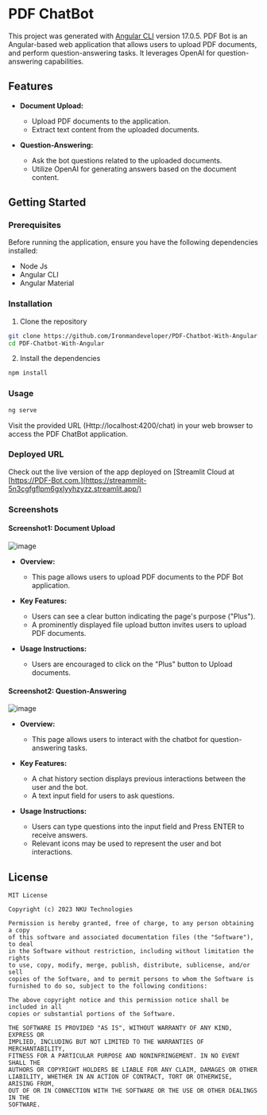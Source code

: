 # PDF ChatBot
This project was generated with [Angular CLI](https://github.com/angular/angular-cli) version 17.0.5.
PDF Bot is an Angular-based web application that allows users to upload PDF documents, and perform question-answering tasks. It leverages OpenAI for question-answering capabilities.

## Features

- **Document Upload:**
  - Upload PDF documents to the application.
  - Extract text content from the uploaded documents.

- **Question-Answering:**
  - Ask the bot questions related to the uploaded documents.
  - Utilize OpenAI for generating answers based on the document content.

## Getting Started

### Prerequisites

Before running the application, ensure you have the following dependencies installed:

- Node Js
- Angular CLI
- Angular Material


 ### Installation

1. Clone the repository

```bash
git clone https://github.com/Ironmandeveloper/PDF-Chatbot-With-Angular.git
cd PDF-Chatbot-With-Angular
```
2. Install the dependencies
```bash
npm install
```
 ### Usage
```bash
ng serve
```
Visit the provided URL (Http://localhost:4200/chat) in your web browser to access the PDF ChatBot application.

### Deployed URL
Check out the live version of the app deployed on [Streamlit Cloud at [https://PDF-Bot.com.](https://streammlit-5n3cgfgflpm6gxlyyhzyzz.streamlit.app/)



### Screenshots
#### Screenshot1: Document Upload
![image](https://github.com/Ironmandeveloper/PDF-Chatbot-With-Angular/assets/132562232/93763592-e480-4254-aaf6-591d17194e21)

- **Overview:**
  - This page allows users to upload PDF documents to the PDF Bot application.

 
 
- **Key Features:**
  - Users can see a clear button indicating the page's purpose ("Plus").
  - A prominently displayed file upload button invites users to upload PDF documents.

  
- **Usage Instructions:**

  - Users are encouraged to click on the "Plus" button to Upload documents.

#### Screenshot2: Question-Answering
![image](https://github.com/Ironmandeveloper/PDF-Chatbot-With-Angular/assets/132562232/56a884ac-4ee4-43ee-b352-0d15b4cfc3d5)



- **Overview:**

  - This page allows users to interact with the chatbot for question-answering tasks.
- **Key Features:**
  
  - A chat history section displays previous interactions between the user and the bot.
  - A text input field for users to ask questions.
    
- **Usage Instructions:**

  - Users can type questions into the input field and Press ENTER to receive answers.
  - Relevant icons may be used to represent the user and bot interactions.
    
## License
```
MIT License

Copyright (c) 2023 NKU Technologies

Permission is hereby granted, free of charge, to any person obtaining a copy
of this software and associated documentation files (the "Software"), to deal
in the Software without restriction, including without limitation the rights
to use, copy, modify, merge, publish, distribute, sublicense, and/or sell
copies of the Software, and to permit persons to whom the Software is
furnished to do so, subject to the following conditions:

The above copyright notice and this permission notice shall be included in all
copies or substantial portions of the Software.

THE SOFTWARE IS PROVIDED "AS IS", WITHOUT WARRANTY OF ANY KIND, EXPRESS OR
IMPLIED, INCLUDING BUT NOT LIMITED TO THE WARRANTIES OF MERCHANTABILITY,
FITNESS FOR A PARTICULAR PURPOSE AND NONINFRINGEMENT. IN NO EVENT SHALL THE
AUTHORS OR COPYRIGHT HOLDERS BE LIABLE FOR ANY CLAIM, DAMAGES OR OTHER
LIABILITY, WHETHER IN AN ACTION OF CONTRACT, TORT OR OTHERWISE, ARISING FROM,
OUT OF OR IN CONNECTION WITH THE SOFTWARE OR THE USE OR OTHER DEALINGS IN THE
SOFTWARE.
```



